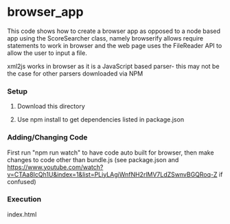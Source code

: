 # browser_app
This code shows how to create a browser app as opposed to a node based app using the ScoreSearcher class, namely browserify allows require statements to work in browser and the web page uses the FileReader API to allow the user to input a file. 

xml2js works in browser as it is a JavaScript based parser- this may not be the case for other parsers downloaded via NPM

### Setup
1) Download this directory 

2) Use npm install to get dependencies listed in package.json

### Adding/Changing Code
First run "npm run watch" to have code auto built for browser, then make changes to code other than bundle.js
(see package.json and https://www.youtube.com/watch?v=CTAa8IcQh1U&index=1&list=PLiyLAgiWnfNH2rlMV7LdZSwnvBGQRoq-Z if confused)

### Execution 
 index.html
